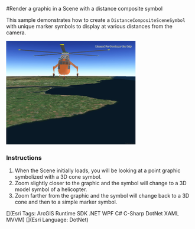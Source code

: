 #Render a graphic in a Scene with a distance composite symbol

This sample demonstrates how to create a `DistanceCompositeSceneSymbol` with unique marker symbols to display at various distances from the camera.

<img src="UseDistanceCompositeSym.jpg" width="350"/>

### Instructions
 1. When the Scene initially loads, you will be looking at a point graphic symbolized with a 3D cone symbol.
 2. Zoom slightly closer to the graphic and the symbol will change to a 3D model symbol of a helicopter.
 3. Zoom farther from the graphic and the symbol will change back to a 3D cone and then to a simple marker symbol.


[](Esri Tags: ArcGIS Runtime SDK .NET WPF C# C-Sharp DotNet XAML MVVM)
[](Esri Language: DotNet)
